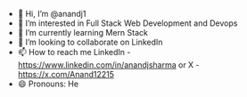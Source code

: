 - 👋 Hi, I’m @anandj1
- 👀 I’m interested in Full Stack Web Development and Devops
- 🌱 I’m currently learning Mern Stack
- 💞️ I’m looking to collaborate on LinkedIn
- 📫 How to reach me LinkedIn - https://www.linkedin.com/in/anandjsharma or X - https://x.com/Anand12215
- 😄 Pronouns: He

<!---
anandj1/anandj1 is a ✨ special ✨ repository because its `README.md` (this file) appears on your GitHub profile.
You can click the Preview link to take a look at your changes.
--->
